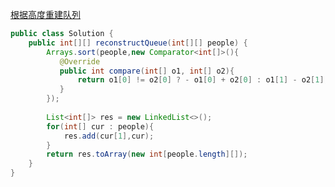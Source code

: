 [根据高度重建队列](https://leetcode.com/problems/queue-reconstruction-by-height/description/)

```java
public class Solution {
    public int[][] reconstructQueue(int[][] people) {
        Arrays.sort(people,new Comparator<int[]>(){
           @Override
           public int compare(int[] o1, int[] o2){
               return o1[0] != o2[0] ? - o1[0] + o2[0] : o1[1] - o2[1];
           }
        });
        
        List<int[]> res = new LinkedList<>();
        for(int[] cur : people){
            res.add(cur[1],cur);       
        }
        return res.toArray(new int[people.length][]);
    }
}
```
